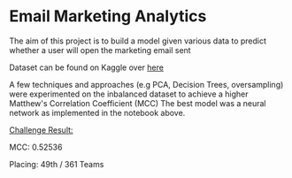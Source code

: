 # Email Marketing Analytics

The aim of this project is to build a model given various data to predict whether a user will open the marketing email sent

Dataset can be found on Kaggle over [here](https://www.kaggle.com/c/student-shopee-code-league-marketing-analytics/data)

A few techniques and approaches (e.g PCA, Decision Trees, oversampling) were experimented on the inbalanced dataset to achieve a higher Matthew's Correlation Coefficient (MCC)
The best model was a neural network as implemented in the notebook above.

<u>Challenge Result:</u>

MCC: 0.52536

Placing: 49th / 361 Teams
